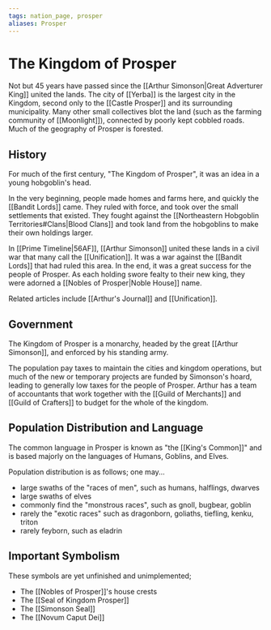 ```yaml
---
tags: nation_page, prosper
aliases: Prosper
---
```

# The Kingdom of Prosper
Not but 45 years have passed since the [[Arthur Simonson|Great Adverturer King]] united the lands. The city of [[Yerba]] is the largest city in the Kingdom, second only to the [[Castle Prosper]] and its surrounding municipality. Many other small collectives blot the land (such as the farming community of [[Moonlight]]), connected by poorly kept cobbled roads. Much of the geography of Prosper is forested. 

## History
For much of the first century, "The Kingdom of Prosper", it was an idea in a young hobgoblin's head. 

In the very beginning, people made homes and farms here, and quickly the [[Bandit Lords]] came. They ruled with force, and took over the small settlements that existed. They fought against the [[Northeastern Hobgoblin Territories#Clans|Blood Clans]] and took land from the hobgoblins to make their own holdings larger. 

In [[Prime Timeline|56AF]], [[Arthur Simonson]] united these lands in a civil war that many call the [[Unification]]. It was a war against the [[Bandit Lords]] that had ruled this area. In the end, it was a great success for the people of Prosper. As each holding swore fealty to their new king, they were adorned a [[Nobles of Prosper|Noble House]] name.


Related articles include [[Arthur's Journal]] and [[Unification]].

## Government
The Kingdom of Prosper is a monarchy, headed by the great [[Arthur Simonson]], and enforced by his standing army.

The population pay taxes to maintain the cities and kingdom operations, but much of the new or temporary projects are funded by Simonson's hoard, leading to generally low taxes for the people of Prosper. Arthur has a team of accountants that work together with the [[Guild of Merchants]] and [[Guild of Crafters]] to budget for the whole of the kingdom.



## Population Distribution and Language
The common language in Prosper is known as "the [[King's Common]]" and is based majorly on the languages of Humans, Goblins, and Elves. 

Population distribution is as follows; one may...
- large swaths of the "races of men", such as humans, halflings, dwarves
- large swaths of elves
- commonly find the "monstrous races", such as gnoll, bugbear, goblin
- rarely the "exotic races" such as dragonborn, goliaths, tiefling, kenku, triton
- rarely feyborn, such as eladrin

## Important Symbolism


These symbols are yet unfinished and unimplemented;
- The [[Nobles of Prosper]]'s house crests
- The [[Seal of Kingdom Prosper]]
- The [[Simonson Seal]]
- The [[Novum Caput Dei]]